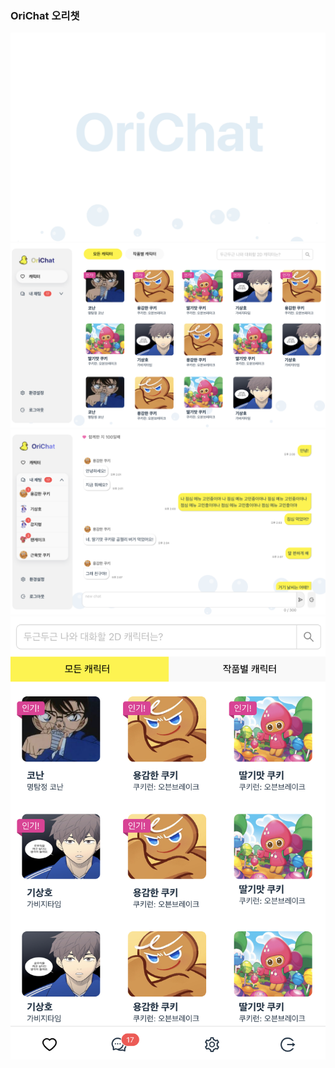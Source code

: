 ### OriChat 오리챗

![](/src/assets/desc/orichat.gif)
![](/src/assets/desc/list.png)
![](/src/assets/desc/chat.png)
![](/src/assets/desc/list-mobile.png)
